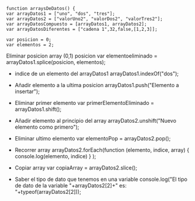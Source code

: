     function arraysDeDatos() {
    var arrayDatos1 = ["uno", "dos", "tres"];
    var arrayDatos2 = ["valorUno2", "valorDos2", "valorTres2"];
    var arrayDatosCompuesto = [arrayDatos1, arrayDatos2];
    var arrayDatosDiferentes = ["cadena 1",32,false,[1,2,3]];

    var posicion = 0;
    var elementos = 2;
Eliminar posicion array (0,1) posicion
     var elementoeliminado = arrayDatos1.splice(posicion, elementos);

* indice de un elemento del arrayDatos1
    arrayDatos1.indexOf("dos");

* Añadir elemento a la ultima posicion
    arrayDatos1.push("Elemento a insertar");

* Eliminar primer elemento
    var primerElementoEliminado = arrayDatos1.shift();

* Añadir elemento al principio del array
    arrayDatos2.unshift("Nuevo elemento como primero");

* Eliminar ultimo elemento
    var elementoPop = arrayDatos2.pop();
    
* Recorrer array
    arrayDatos2.forEach(function (elemento, indice, array) {
        console.log(elemento, indice)
        }
    );

* Copiar array 
    var copiaArray = arrayDatos2.slice();
    
   
* Saber el tipo de dato que tenemos en una variable
    console.log("El tipo de dato de la variable "+arrayDatos2[2]+" es: "+typeof(arrayDatos2[2]));


